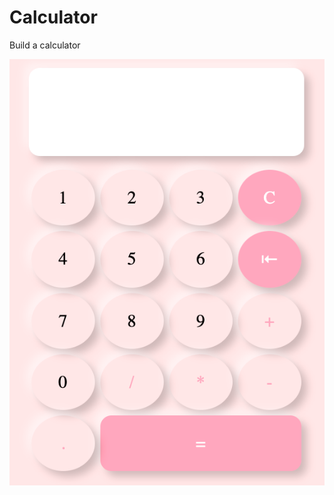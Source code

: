 # Calculator
Build a calculator


![Aquí la descripción de la imagen por si no carga](https://raw.githubusercontent.com/anahiquintero99/Calculator/main/img/readme.png)
